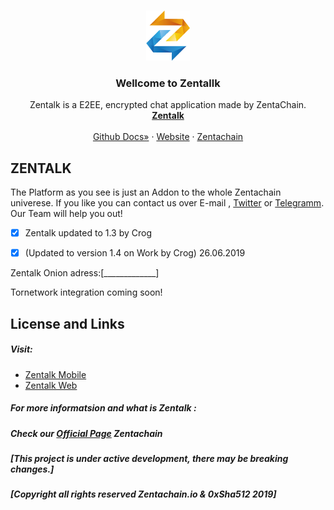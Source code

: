 



<!--
*** Hey, Welcome to Zentalks GitHub Page, we hope you like it :)
-->



<!-- Zenta LOGO -->
<br />
<p align="center">
  <a href="zentachain.com">
    <img src="https://raw.githubusercontent.com/ZentaChain/Zentadex/master/logo.png" alt="Logo" width="70" height="80">
  </a>

  <h3 align="center">Wellcome to Zentallk</h3>

  <p align="center">
   Zentalk is a E2EE, encrypted chat application made by ZentaChain.
    <br />
    <a href="http://zentalk.chat"><strong>Zentalk</strong></a>
    <br />
    <br />
    <a href="https://github.com/ZentaChain/Zentalk-Web/">Github Docs»</a>
    ·
    <a href="http://zentalk.chat">Website</a>
    ·
    <a href="http://Zentachain.io">Zentachain</a>
  </p>
</p>



<!-- ABOUT ZENTADEX -->

## ZENTALK

The Platform as you see is just an Addon to the whole Zentachain univerese. If you like you can contact us over E-mail , [Twitter](https://twitter.com/zentachain) or [Telegramm](https://t.me/ZentachainOfficialChat). Our Team will help you out!



- [x] Zentalk updated to 1.3 by Crog

- [x]  (Updated to version 1.4 on Work by Crog) 26.06.2019

Zentalk Onion adress:[_____________]

Tornetwork integration coming soon!

<!-- LICENSE -->
## License and Links
##### Visit:
* [Zentalk Mobile](https://github.com/ZentaChain/Zentalk-Mobile)
* [Zentalk Web](www.zentalk.chat)

##### For more informatsion and what is Zentalk : 
##### Check our [Official Page](https://zentachain.io/) Zentachain

##### *[This project is under active development, there may be breaking changes.]*
##### *[Copyright all rights reserved Zentachain.io & 0xSha512 2019]*


